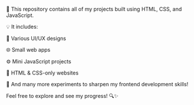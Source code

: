 📁 This repository contains all of my projects built using HTML, CSS, and JavaScript.

💡 It includes:

🎨 Various UI/UX designs

🌐 Small web apps

⚙️ Mini JavaScript projects

🧱 HTML & CSS-only websites

🚀 And many more experiments to sharpen my frontend development skills!

Feel free to explore and see my progress! 🔍✨

